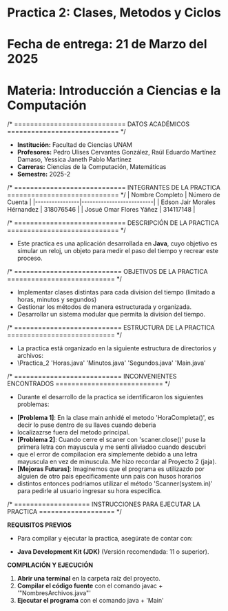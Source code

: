 # Practica 2: Clases, Metodos y Ciclos
# Fecha de entrega: 21 de Marzo del 2025
# Materia: Introducción a Ciencias e la Computación


/* ============================
   DATOS ACADÉMICOS
   ============================ */
- **Institución:** Facultad de Ciencias UNAM
- **Profesores:** Pedro Ulises Cervantes González, Raúl Eduardo Martínez Damaso, Yessica Janeth Pablo Martínez
- **Carreras:** Ciencias de la Computación, Matemáticas
- **Semestre:** 2025-2


/* ============================
   INTEGRANTES DE LA PRACTICA
   ============================ */
| Nombre Completo | Número de Cuenta |
|----------------|--------------------------|
| Edson Jair Morales Hérnandez | 318076546 |
| Josué Omar Flores Yáñez      | 314117148 |


/* ============================
   DESCRIPCIÓN DE LA PRACTICA
   ============================ */
   - Este practica es una aplicación desarrollada en **Java**, cuyo objetivo es simular un reloj, un objeto para medir el paso del tiempo y recrear este proceso.

/* ===========================
   OBJETIVOS DE LA PRACTICA
   =========================== */
   
  - Implementar clases distintas para cada division del tiempo (limitado a horas, minutos y segundos)  
  - Gestionar los métodos de manera estructurada y organizada.
  - Desarrollar un sistema modular que permita la division del tiempo.


/* ===========================
   ESTRUCTURA DE LA PRACTICA
   =========================== */
   - La practica está organizado en la siguiente estructura de directorios y archivos:
   - \Practica_2 'Horas.java' 'Minutos.java' 'Segundos.java' 'Main.java'


/* ===========================
   INCONVENIENTES ENCONTRADOS
   =========================== */
   + Durante el desarrollo de la practica se identificaron los siguientes problemas:

- **[Problema 1]**: En la clase main anhidé el metodo 'HoraCompleta()', es decir lo puse dentro de su llaves cuando deberia
- localizazrse fuera del metodo principal.
- **[Problema 2]**: Cuando cerre el scaner con 'scaner.close()' puse la primera letra con mayuscula y me senti aliviadoo cuando descubri
- que el error de compilacion era simplemente debido a una letra mayuscula en vez de minuscula. Me hizo recordar al Proyecto 2 (jaja).
- **[Mejoras Futuras]**: Imaginemos que el programa es utilizazdo por alguien de otro pais epecificamente unn pais con husos horarios
- distintos entonces podriamos utilizar el método 'Scanner(system.in)' para pedirle al usuario ingresar su hora especifica.


/* ===================
   INSTRUCCIONES PARA EJECUTAR LA PRACTICA
   =================== */

**REQUISITOS PREVIOS**
+ Para compilar y ejecutar la practica, asegúrate de contar con:
- **Java Development Kit (JDK)** (Versión recomendada: 11 o superior).

**COMPILACIÓN Y EJECUCIÓN**
1. **Abrir una terminal** en la carpeta raíz del proyecto.
2. **Compilar el código fuente** con el comando javac + '"NombresArchivos.java"'
3. **Ejecutar el programa** con el comando java + 'Main'
